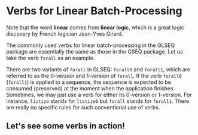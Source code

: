 # Verbs for Linear Batch-Processing

Note that the word **linear** comes from **linear logic**, which is a great
logic discovery by French logician Jean-Yves Girard.

The commonly used verbs for linear batch-processing in the GLSEQ
package are essentially the same as those in the GSEQ package. Let us
take the verb `forall` as an example.

There are two variants of `forall` in GLSEQ: `forall0` and `forall1`,
which are referred to as the 0-version and 1-version of `forall`.  If
the verb `forall0` (`forall1`) is applied to a sequence, the sequence
is expected to be consumed (preserved) at the moment when the
application finishes. Sometimes, we may just use a verb for either its
0-version or 1-version. For instance, `listize` stands for `listize0`
but `forall` stands for `forall1`. There are really no specific rules
for such conventional use of verbs.

## Let's see some verbs in action!

